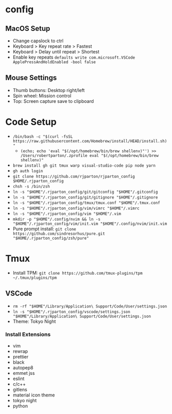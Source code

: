 # config

## MacOS Setup
- Change capslock to ctrl
- Keyboard > Key repeat rate > Fastest
- Keyboard > Delay until repeat > Shortest
- Enable key repeats `defaults write com.microsoft.VSCode ApplePressAndHoldEnabled -bool false`

## Mouse Settings
- Thumb buttons: Desktop right/left
- Spin wheel: Mission control
- Top: Screen capture save to clipboard

# Code Setup
- `/bin/bash -c "$(curl -fsSL https://raw.githubusercontent.com/Homebrew/install/HEAD/install.sh)"`
  - `(echo; echo 'eval "$(/opt/homebrew/bin/brew shellenv)"') >> /Users/robertparton/.zprofile
    eval "$(/opt/homebrew/bin/brew shellenv)"`
- `brew install gh git tmux warp visual-studio-code pip node yarn`
- `gh auth login`
- `git clone https://github.com/rjparton/rjparton_config $HOME/.rjparton_config`
- `chsh -s /bin/zsh`
- `ln -s "$HOME"/.rjparton_config/git/gitconfig "$HOME"/.gitconfig`
- `ln -s "$HOME"/.rjparton_config/git/gitignore "$HOME"/.gitignore`
- `ln -s "$HOME"/.rjparton_config/tmux/tmux.conf "$HOME"/.tmux.conf`
- `ln -s "$HOME"/.rjparton_config/vim/vimrc "$HOME"/.vimrc`
- `ln -s "$HOME"/.rjparton_config/vim "$HOME"/.vim`
- `mkdir -p "$HOME"/.config/nvim && ln -s "$HOME"/.rjparton_config/vim/init.vim "$HOME"/.config/nvim/init.vim`
- Pure prompt install: `git clone https://github.com/sindresorhus/pure.git "$HOME/.rjparton_config/zsh/pure"`

# Tmux
- Install TPM: `git clone https://github.com/tmux-plugins/tpm ~/.tmux/plugins/tpm`


## VSCode
- `rm -rf "$HOME"/Library/Application\ Support/Code/User/settings.json`
- `ln -s "$HOME"/.rjparton_config/vscode/settings.json "$HOME"/Library/Application\ Support/Code/User/settings.json`
- Theme: Tokyo Night

### Install Extensions
- vim
- rewrap
- prettier
- black
- autopep8
- emmet jss
- eslint
- c/c++
- gitlens
- material icon theme
- tokyo night
- python
